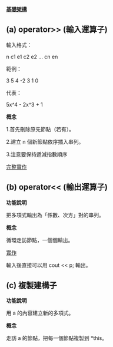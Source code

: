 **[基礎架構](HW3基礎架構)**

## (a) operator>> (輸入運算子)

輸入格式：

n c1 e1 c2 e2 ... cn en

範例：

3 5 4 -2 3 1 0

代表：

5x^4 - 2x^3 + 1

**概念**

1.首先刪除原先節點（若有）。

2.建立 n 個新節點依序插入串列。

3.注意要保持遞減指數順序


[完整實作](https://github.com/YXG522/41141139/blob/d05584acbc671059acf1275c55985276854c0ebe/HW3%20a%E5%B0%8F%E9%A1%8C%E5%AF%A6%E4%BD%9C)

## (b) operator<< (輸出運算子)

**功能說明**

把多項式輸出為「係數、次方」對的串列。

**概念**

循環走訪節點，一個個輸出。

[實作](https://github.com/YXG522/41141139/blob/60a901081002e68702b93773df1e6525006296be/HW3%20b%E5%B0%8F%E9%A1%8C%E5%AF%A6%E4%BD%9C)

輸入後直接可以用 cout << p; 輸出。

## (c) 複製建構子

**功能說明**

用 a 的內容建立新的多項式。

**概念**

走訪 a 的節點，把每一個節點複製到 *this。

